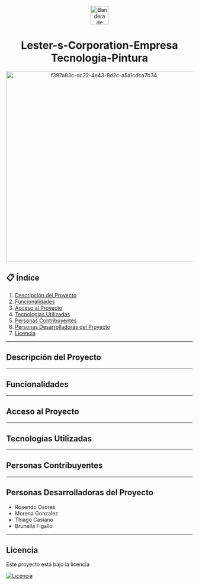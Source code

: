 <p align="center">
  <img src="https://upload.wikimedia.org/wikipedia/commons/1/1a/Flag_of_Argentina.svg" width="50" alt="Bandera de Argentina"/>
</p>

<h1 align="center"> Lester-s-Corporation-Empresa Tecnologia-Pintura</h1>

<p align = center>
<img width="512" height="512" alt="f397a83c-dc22-4e43-8d2c-a5a1cdca7b34" src="https://github.com/user-attachments/assets/86a3bf06-6ddf-4ad0-b64b-dc6e56f118fd" />
</p>


## 📋 Índice
1. [Descripción del Proyecto](#descripción-del-proyecto)  
2. [Funcionalidades](#funcionalidades)  
3. [Acceso al Proyecto](#acceso-al-proyecto)  
4. [Tecnologías Utilizadas](#tecnologías-utilizadas)  
5. [Personas Contribuyentes](#personas-contribuyentes)  
6. [Personas Desarrolladoras del Proyecto](#personas-desarrolladoras-del-proyecto)  
7. [Licencia](#licencia)  

---

## Descripción del Proyecto


---

## Funcionalidades


---

## Acceso al Proyecto



---

## Tecnologías Utilizadas



---

## Personas Contribuyentes  

---

## Personas Desarrolladoras del Proyecto

- Rosendo Osores  
- Morena Gonzalez  
- Thiago Casiano  
- Brunella Figallo  

---

## Licencia  

Este proyecto está bajo la licencia  

[![Licencia](https://img.shields.io/badge/Apache%202.0-blue.svg)](LICENSE)



